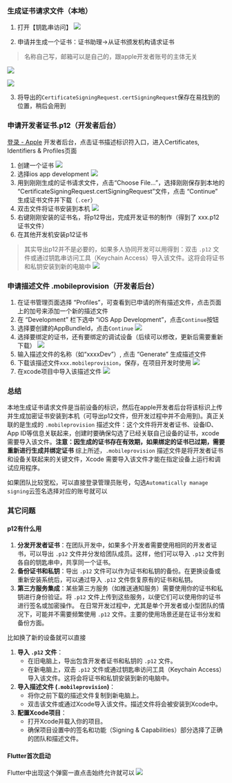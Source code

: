 ### 生成证书请求文件（本地）
1. 打开【钥匙串访问】
![](../../static/docs/Pasted%20image%2020240718102453.png)

2. 申请并生成一个证书：证书助理->从证书颁发机构请求证书
>  名称自己写，邮箱可以是自己的，跟apple开发者账号的主体无关

![](../../static/docs/Pasted%20image%2020240428181858.png)

![](../../static/docs/Pasted%20image%2020240428181951.png)

3. 将导出的`CertificateSigningRequest.certSigningRequest`保存在易找到的位置，稍后会用到
### 申请开发者证书.p12（开发者后台）
[登录 - Apple](https://developer.apple.com/account) 开发者后台，点击证书描述标识符入口，进入Certificates, Identifiers & Profiles页面
1. 创建一个证书
![](../../static/docs/Pasted%20image%2020240718104654.png)
2. 选择ios app development
![](../../static/docs/Pasted%20image%2020240718104858.png)
3. 用到刚刚生成的证书请求文件，点击“Choose File...”，选择刚刚保存到本地的 “CertificateSigningRequest.certSigningRequest”文件，点击 “Continue” 生成证书文件并下载（`.cer`）
4. 双击文件将证书安装到本机
![](../../static/docs/Pasted%20image%2020240428183103.png)
5. 右键刚刚安装的证书名，将p12导出，完成开发证书的制作（得到了 xxx.p12 证书文件）
6. 在其他开发机安装p12证书
> 其实导出p12并不是必要的，如果多人协同开发可以用得到：双击 `.p12` 文件或通过钥匙串访问工具（Keychain Access）导入该文件。这将会将证书和私钥安装到新的电脑中
![](../../static/docs/Pasted%20image%2020240718143629.png)

### 申请描述文件 .mobileprovision（开发者后台）
1. 在证书管理页面选择 “Profiles”，可查看到已申请的所有描述文件，点击页面上的加号来添加一个新的描述文件
2. 在 “Development” 栏下选中 “iOS App Development”，点击`Continue`按钮
3. 选择要创建的AppBundleId，点击`Continue`
![](../../static/docs/Pasted%20image%2020240718144504.png)
4. 选择要绑定的证书，还有要绑定的调试设备（后续可以修改，更新后需要重新下载）
	![](../../static/docs/Pasted%20image%2020240718144727.png)
5. 输入描述文件的名称（如“xxxxDev”）, 点击 “Generate” 生成描述文件
6. 下载该描述文件`xxx.mobileprovision`，保存，在项目开发时使用
![](../../static/docs/Pasted%20image%2020240428184809.png)
7. 在xcode项目中导入该描述文件
![](../../static/docs/Pasted%20image%2020240718145116.png)

### 总结
本地生成证书请求文件是当前设备的标识，然后在apple开发者后台将该标识上传并生成加密证书安装到本机（可导出p12文件，但开发过程中并不会用到)。真正关联的是生成的 `.mobileprovision` 描述文件：这个文件将开发者证书、设备ID、App ID等信息关联起来，创建时要确保勾选了已经关联自己设备的证书，xcode需要导入该文件。**注意：因生成的证书存在有效期，如果绑定的证书已过期，需要重新进行生成并绑定证书**
综上所述，`.mobileprovision` 描述文件是将开发者证书和设备关联起来的关键文件，Xcode 需要导入该文件才能在指定设备上运行和调试应用程序。

如果团队比较宽松，可以直接登录管理员账号，勾选`Automatically manage signing`云签名选择对应的账号就可以

### 其它问题
#### p12有什么用
1. **分发开发者证书**：在团队开发中，如果多个开发者需要使用相同的开发者证书，可以导出 `.p12` 文件并分发给团队成员。这样，他们可以导入 `.p12` 文件到各自的钥匙串中，共享同一个证书。
2. **备份证书和私钥**：导出 `.p12` 文件可以作为证书和私钥的备份。在更换设备或重新安装系统后，可以通过导入 `.p12` 文件恢复原有的证书和私钥。
3. **第三方服务集成**：某些第三方服务（如推送通知服务）需要使用你的证书和私钥进行身份验证。将 `.p12` 文件上传到这些服务，以便它们可以使用你的证书进行签名或加密操作。
在日常开发过程中，尤其是单个开发者或小型团队的情况下，可能并不需要频繁使用 `.p12` 文件。主要的使用场景还是在证书分发和备份方面。

比如换了新的设备就可以直接
1. **导入 `.p12` 文件**：
    - 在旧电脑上，导出包含开发者证书和私钥的 `.p12` 文件。
    - 在新电脑上，双击 `.p12` 文件或通过钥匙串访问工具（Keychain Access）导入该文件。这将会将证书和私钥安装到新的电脑中。
2. **导入描述文件 (`.mobileprovision`)**：
    - 将你之前下载的描述文件复制到新电脑上。
    - 双击该文件或通过Xcode导入该文件。描述文件将会被安装到Xcode中。
3. **配置Xcode项目**：
    - 打开Xcode并载入你的项目。
    - 确保项目设置中的签名和功能（Signing & Capabilities）部分选择了正确的团队和描述文件。
#### Flutter首次启动
Flutter中出现这个弹窗一直点击始终允许就可以
![](../../static/docs/Pasted%20image%2020240428193348.png)
